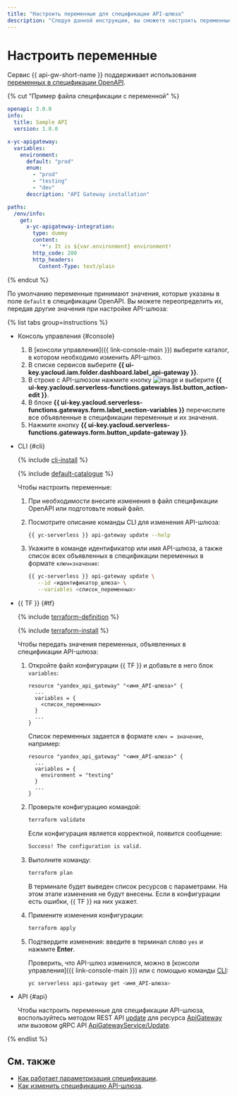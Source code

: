 ```yaml
---
title: "Настроить переменные для спецификации API-шлюза"
description: "Следуя данной инструкции, вы сможете настроить переменные для спецификации API-шлюза."
---
```


# Настроить переменные

Сервис {{ api-gw-short-name }} поддерживает использование [переменных в спецификации OpenAPI](../concepts/extensions/parametrization.md).

{% cut "Пример файла спецификации с переменной" %}

```yaml
openapi: 3.0.0
info:
  title: Sample API
  version: 1.0.0

x-yc-apigateway:
  variables:
    environment:
      default: "prod"
      enum:
        - "prod"
        - "testing"
        - "dev"
      description: "API Gateway installation"

paths:
  /env/info:
    get:
      x-yc-apigateway-integration:
        type: dummy
        content:
          '*': It is ${var.environment} environment!
        http_code: 200
        http_headers:
          Content-Type: text/plain
```

{% endcut %}

По умолчанию переменные принимают значения, которые указаны в поле `default` в спецификации OpenAPI. Вы можете переопределить их, передав другие значения при настройке API-шлюза:

{% list tabs group=instructions %}

- Консоль управления {#console}

    1. В [консоли управления]({{ link-console-main }}) выберите каталог, в котором необходимо изменить API-шлюз.
    1. В списке сервисов выберите **{{ ui-key.yacloud.iam.folder.dashboard.label_api-gateway }}**.
    1. В строке с API-шлюзом нажмите кнопку ![image](../../_assets/options.svg) и выберите **{{ ui-key.yacloud.serverless-functions.gateways.list.button_action-edit }}**.
    1. В блоке **{{ ui-key.yacloud.serverless-functions.gateways.form.label_section-variables }}** перечислите все объявленные в спецификации переменные и их значения.
    1. Нажмите кнопку **{{ ui-key.yacloud.serverless-functions.gateways.form.button_update-gateway }}**.

- CLI {#cli}

    {% include [cli-install](../../_includes/cli-install.md) %}

    {% include [default-catalogue](../../_includes/default-catalogue.md) %}

    Чтобы настроить переменные:

    1. При необходимости внесите изменения в файл спецификации OpenAPI или подготовьте новый файл.
    1. Посмотрите описание команды CLI для изменения API-шлюза:

        ```bash
        {{ yc-serverless }} api-gateway update --help
        ```

    1. Укажите в команде идентификатор или имя API-шлюза, а также список всех объявленных в спецификации переменных в формате `ключ=значение`:

        ```bash
        {{ yc-serverless }} api-gateway update \
           --id <идентификатор_шлюза> \
           --variables <список_переменных>
        ```

- {{ TF }} {#tf}

  {% include [terraform-definition](../../_tutorials/terraform-definition.md) %}

  {% include [terraform-install](../../_includes/terraform-install.md) %}

  Чтобы передать значения переменных, объявленных в спецификации API-шлюза:

  1. Откройте файл конфигурации {{ TF }} и добавьте в него блок `variables`:

        ```hcl
        resource "yandex_api_gateway" "<имя_API-шлюза>" {
          ...
          variables = {
            <список_переменных>
          }
          ...
        }
        ```

        Список переменных задается в формате `ключ = значение`, например:

        ```hcl
        resource "yandex_api_gateway" "<имя_API-шлюза>" {
          ...
          variables = {
            environment = "testing"
          }
          ...
        }
        ```

  1. Проверьте конфигурацию командой:

     ```bash
     terraform validate
     ```

     Если конфигурация является корректной, появится сообщение:

     ```bash
     Success! The configuration is valid.
     ```

  1. Выполните команду:

     ```bash
     terraform plan
     ```
  
     В терминале будет выведен список ресурсов с параметрами. На этом этапе изменения не будут внесены. Если в конфигурации есть ошибки, {{ TF }} на них укажет.

  1. Примените изменения конфигурации:

     ```bash
     terraform apply
     ```

  1. Подтвердите изменения: введите в терминал слово `yes` и нажмите **Enter**.

     Проверить, что API-шлюз изменился, можно в [консоли управления]({{ link-console-main }}) или с помощью команды [CLI](../../cli/quickstart.md):

     ```bash
     yc serverless api-gateway get <имя_API-шлюза>
     ```

- API {#api}

  Чтобы настроить переменные для спецификации API-шлюза, воспользуйтесь методом REST API [update](../apigateway/api-ref/ApiGateway/update.md) для ресурса [ApiGateway](../apigateway/api-ref/ApiGateway/index.md) или вызовом gRPC API [ApiGatewayService/Update](../apigateway/api-ref/grpc/apigateway_service.md#Update).

{% endlist %}

## См. также

* [Как работает параметризация спецификации](../concepts/extensions/parametrization.md).
* [Как изменить спецификацию API-шлюза](../operations/api-gw-update.md).
